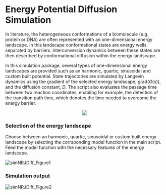 # Energy Potential Diffusion Simulation

In literature, the heterogeneous conformations of a biomolecule (e.g. protein or DNA) are often represented with an one-dimensional energy landscape. In this landscape conformational states are energy wells separated by barriers. Interconversion dynamics between these states are then described by conformational diffusion within the energy landscape. 

In this simulation package, several types of one-dimensional energy landscapes are provided such as an harmonic, quartic, sinusoidal and custom built potential. State trajectories are simulated by Langevin dynamics using the gradient of the selected energy landscape, grad(*G*(*x*)), and the diffusion constant, *D*. The script also evaluates the passage time between two reaction coordinates, enabling for example, the detection of the transition path time, which denotes the time needed to overcome the energy barrier.

<p align="center">
  <img src="https://user-images.githubusercontent.com/58071484/137738308-d6881a79-d1a1-4096-99b3-b96e57e12e9e.JPG">
</p>

### Selection of the energy landscape

Choose between an harmonic, quartic, sinusoidal or custom built energy landscape by selecting the corrsponding model function in the main script. Feed the model function with the necessary features of the energy landscape.

![simNRJDiff_Figure1](https://user-images.githubusercontent.com/58071484/137720336-c499caca-533c-4e00-8c06-2379855c89da.png)

### Simulation output

![simNRJDiff_Figure2](https://user-images.githubusercontent.com/58071484/137707404-58e4e83a-afaf-4015-bbdd-ccb9bb040450.png)
